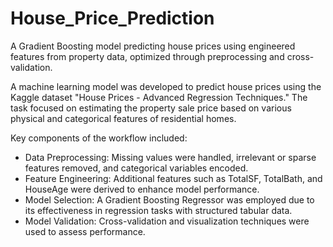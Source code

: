 # House_Price_Prediction
A Gradient Boosting model predicting house prices using engineered features from property data, optimized through preprocessing and cross-validation.

A machine learning model was developed to predict house prices using the Kaggle dataset "House Prices - Advanced Regression Techniques." The task focused on estimating the property sale price based on various physical and categorical features of residential homes.

Key components of the workflow included:
- Data Preprocessing: Missing values were handled, irrelevant or sparse features removed, and categorical variables encoded.
- Feature Engineering: Additional features such as TotalSF, TotalBath, and HouseAge were derived to enhance model performance.
- Model Selection: A Gradient Boosting Regressor was employed due to its effectiveness in regression tasks with structured tabular data.
- Model Validation: Cross-validation and visualization techniques were used to assess performance.
